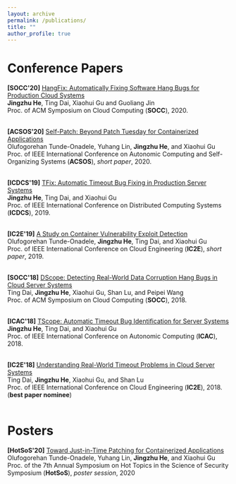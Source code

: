```yaml
---
layout: archive
permalink: /publications/
title: ""
author_profile: true
---
```



Conference Papers
======
<b>[SOCC'20]</b> [HangFix: Automatically Fixing Software Hang Bugs for Production Cloud Systems]()<br/>
<b>Jingzhu He</b>, Ting Dai, Xiaohui Gu and Guoliang Jin<br/>
Proc. of ACM Symposium on Cloud Computing (<b>SOCC</b>), 2020.
<br/>
<br/>

<b>[ACSOS'20]</b> [Self-Patch: Beyond Patch Tuesday for Containerized Applications]()<br/>
Olufogorehan Tunde-Onadele, Yuhang Lin, <b>Jingzhu He</b>, and Xiaohui Gu <br/>
Proc. of IEEE International Conference on Autonomic Computing and Self-Organizing Systems (<b>ACSOS</b>), <i>short paper</i>, 2020.
<br/>
<br/>

<b>[ICDCS'19]</b> [TFix: Automatic Timeout Bug Fixing in Production Server Systems](http://dance.csc.ncsu.edu/papers/ICDCS19.pdf)<br/>
<b>Jingzhu He</b>, Ting Dai, and Xiaohui Gu<br/>
Proc. of IEEE International Conference on Distributed Computing Systems (<b>ICDCS</b>), 2019.
<br/>
<br/>

<b>[IC2E'19]</b> [A Study on Container Vulnerability Exploit Detection](http://dance.csc.ncsu.edu/papers/IC2E19.pdf)<br/>
Olufogorehan Tunde-Onadele, <b>Jingzhu He</b>, Ting Dai, and Xiaohui Gu <br/>
Proc. of IEEE International Conference on Cloud Engineering (<b>IC2E</b>), <i>short paper</i>, 2019.
<br/>
<br/>

<b>[SOCC'18]</b> [DScope: Detecting Real-World Data Corruption Hang Bugs in Cloud Server Systems](http://dance.csc.ncsu.edu/papers/SOCC18.pdf)<br/>
Ting Dai, <b>Jingzhu He</b>, Xiaohui Gu, Shan Lu, and Peipei Wang <br/>
Proc. of ACM Symposium on Cloud Computing (<b>SOCC</b>), 2018.
<br/>
<br/>

<b>[ICAC'18]</b> [TScope: Automatic Timeout Bug Identification for Server Systems](http://dance.csc.ncsu.edu/papers/ICAC18.pdf)<br/>
<b>Jingzhu He</b>, Ting Dai, and Xiaohui Gu<br/>
Proc. of IEEE International Conference on Autonomic Computing (<b>ICAC</b>), 2018.
<br/>
<br/>

<b>[IC2E'18]</b> [Understanding Real-World Timeout Problems in Cloud Server Systems](http://dance.csc.ncsu.edu/papers/IC2E18.pdf)<br/>
Ting Dai, <b>Jingzhu He</b>, Xiaohui Gu, and Shan Lu<br/>
Proc. of IEEE International Conference on Cloud Engineering (<b>IC2E</b>), 2018. (<b>best paper nominee</b>)
<br/>
<br/>

Posters
======
<b>[HotSoS'20]</b> [Toward Just-in-Time Patching for Containerized Applications]()<br/>
Olufogorehan Tunde-Onadele, Yuhang Lin, <b>Jingzhu He</b>, and Xiaohui Gu <br/>
Proc. of the 7th Annual Symposium on Hot Topics in the Science of Security Symposium (<b>HotSoS</b>), <i>poster session</i>, 2020
<br/>
<br/>
